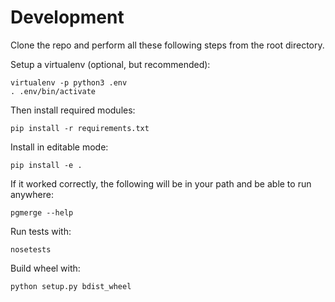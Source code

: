 # Development

Clone the repo and perform all these following steps from the root directory.

Setup a virtualenv (optional, but recommended):

    virtualenv -p python3 .env
    . .env/bin/activate

Then install required modules:

    pip install -r requirements.txt

Install in editable mode:

    pip install -e .

If it worked correctly, the following will be in your path and be able to run anywhere:

    pgmerge --help

Run tests with:

    nosetests

Build wheel with:

    python setup.py bdist_wheel

